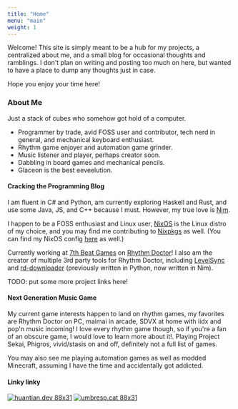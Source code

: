 ```yaml
---
title: "Home"
menu: "main"
weight: 1
---
```


Welcome! This site is simply meant to be a hub for my projects, a centralized about me, and a small blog for occasional thoughts and ramblings. I don't plan on writing and posting too much on here, but wanted to have a place to dump any thoughts just in case. 

Hope you enjoy your time here!

### About Me
Just a stack of cubes who somehow got hold of a computer. 
- Programmer by trade, avid FOSS user and contributor, tech nerd in general, and mechanical keyboard enthusiast.
- Rhythm game enjoyer and automation game grinder.
- Music listener and player, perhaps creator soon.
- Dabbling in board games and mechanical pencils.
- Glaceon is the best eeveelution.

#### Cracking the Programming Blog
I am fluent in C# and Python, am currently exploring Haskell and Rust, and use some Java, JS, and C++ because I must. However, my true love is [Nim](https://nim-lang.org/).

I happen to be a FOSS enthusiast and Linux user, [NixOS](https://github.com/huantianad/nixos-config) is the Linux distro of my choice, and you may find me contributing to [Nixpkgs](https://nixos.org/) as well. (You can find my NixOS config [here](https://github.com/huantianad/nixos-config.git.) as well.)

Currently working at [7th Beat Games](https://7thbea.t) on [Rhythm Doctor](https://rhythmdr.com)! I also am the creator of multiple 3rd party tools for Rhythm Doctor, including [LevelSync](https://github.com/huantianad/levelsync) and [rd-downloader](https://github.com/huantianad/rd-downloader) (previously written in Python, now written in Nim).

TODO: put some more project links here!

#### Next Generation Music Game
My current game interests happen to land on rhythm games, my favorites are Rhythm Doctor on PC, maimai in arcade, SDVX at home with iidx and pop'n music incoming! I love every rhythm game though, so if you're a fan of an obscure game, I would love to learn more about it!. Playing Project Sekai, Phigros, vivid/stasis on and off, definitely not a full list of games.

You may also see me playing automation games as well as modded Minecraft, assuming I have the time and accidentally got addicted.

#### Linky linky

[![huantian.dev 88x31](images/8831/huantian.gif)](https://huantian.dev)
[![umbresp.cat 88x31](images/8831/umbresp.gif)](https://umbresp.cat)
